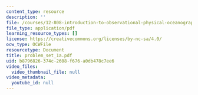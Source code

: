 ```yaml
---
content_type: resource
description: ''
file: /courses/12-808-introduction-to-observational-physical-oceanography-fall-2004/b8796826374c2608f676a0db478c7ee6_problem_set_1a.pdf
file_type: application/pdf
learning_resource_types: []
license: https://creativecommons.org/licenses/by-nc-sa/4.0/
ocw_type: OCWFile
resourcetype: Document
title: problem_set_1a.pdf
uid: b8796826-374c-2608-f676-a0db478c7ee6
video_files:
  video_thumbnail_file: null
video_metadata:
  youtube_id: null
---
```

